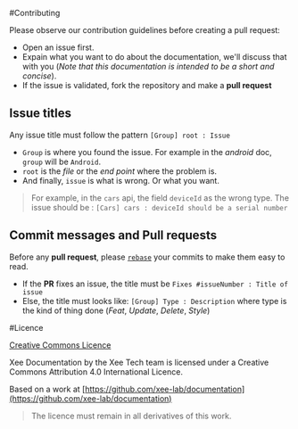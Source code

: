 #Contributing

Please observe our contribution guidelines before creating a pull request:

* Open an issue first. 
* Expain what you want to do about the documentation, we'll discuss that with you (*Note that this documentation is intended to be a short and concise*).
* If the issue is validated, fork the repository and make a **pull request**

## Issue titles

Any issue title must follow the pattern
`[Group] root : Issue`

- `Group` is where you found the issue. For example in the *android* doc, `group` will be `Android`.
- `root` is the *file* or the *end point* where the problem is.
- And finally, `issue` is what is wrong. Or what you want.

>For example, in the `cars` api, the field `deviceId` as the wrong type. The issue should be :
>`[Cars] cars : deviceId should be a serial number`

## Commit messages and Pull requests

Before any **pull request**, please [`rebase`](https://git-scm.com/book/en/v2/Git-Tools-Rewriting-History#Changing-Multiple-Commit-Messages) your commits to make them easy to read.

- If the **PR** fixes an issue, the title must be 
`Fixes #issueNumber : Title of issue`
- Else, the title must looks like:
`[Group] Type : Description` where type is the kind of thing done (*Feat*, *Update*, *Delete*, *Style*)

#Licence

[Creative Commons Licence](LICENSE.md)

Xee Documentation by the Xee Tech team is licensed under a Creative Commons Attribution 4.0 International Licence.

Based on a work at [https://github.com/xee-lab/documentation](https://github.com/xee-lab/documentation)

> The licence must remain in all derivatives of this work.